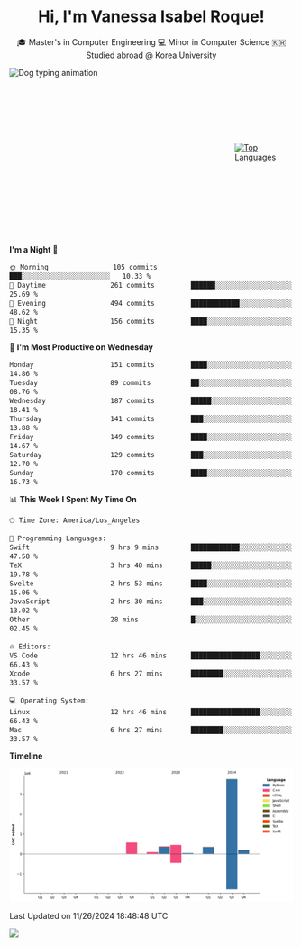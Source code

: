 <h1 align="center">Hi, I'm Vanessa Isabel Roque!</h1>

<p align="center"> 🎓 Master's in Computer Engineering 💻 Minor in Computer Science 🇰🇷 Studied abroad @ Korea University <br></p>
<div style="display: flex; justify-content: center; align-items: center;">
  <img src="https://cdn.dribbble.com/users/859807/screenshots/6284055/benny_typing_1.gif" width="400" height="300" alt="Dog typing animation">
  <a href="https://github.com/anuraghazra/github-readme-stats">
    <img src="https://github-readme-stats.vercel.app/api/top-langs/?username=vroque19" alt="Top Languages" width="400" height="300">
  </a>
</div>

 
<!--START_SECTION:waka-->
**I'm a Night 🦉** 

```text
🌞 Morning                105 commits         ███░░░░░░░░░░░░░░░░░░░░░░   10.33 % 
🌆 Daytime                261 commits         ██████░░░░░░░░░░░░░░░░░░░   25.69 % 
🌃 Evening                494 commits         ████████████░░░░░░░░░░░░░   48.62 % 
🌙 Night                  156 commits         ████░░░░░░░░░░░░░░░░░░░░░   15.35 % 
```
📅 **I'm Most Productive on Wednesday** 

```text
Monday                   151 commits         ████░░░░░░░░░░░░░░░░░░░░░   14.86 % 
Tuesday                  89 commits          ██░░░░░░░░░░░░░░░░░░░░░░░   08.76 % 
Wednesday                187 commits         █████░░░░░░░░░░░░░░░░░░░░   18.41 % 
Thursday                 141 commits         ███░░░░░░░░░░░░░░░░░░░░░░   13.88 % 
Friday                   149 commits         ████░░░░░░░░░░░░░░░░░░░░░   14.67 % 
Saturday                 129 commits         ███░░░░░░░░░░░░░░░░░░░░░░   12.70 % 
Sunday                   170 commits         ████░░░░░░░░░░░░░░░░░░░░░   16.73 % 
```


📊 **This Week I Spent My Time On** 

```text
🕑︎ Time Zone: America/Los_Angeles

💬 Programming Languages: 
Swift                    9 hrs 9 mins        ████████████░░░░░░░░░░░░░   47.58 % 
TeX                      3 hrs 48 mins       █████░░░░░░░░░░░░░░░░░░░░   19.78 % 
Svelte                   2 hrs 53 mins       ████░░░░░░░░░░░░░░░░░░░░░   15.06 % 
JavaScript               2 hrs 30 mins       ███░░░░░░░░░░░░░░░░░░░░░░   13.02 % 
Other                    28 mins             █░░░░░░░░░░░░░░░░░░░░░░░░   02.45 % 

🔥 Editors: 
VS Code                  12 hrs 46 mins      █████████████████░░░░░░░░   66.43 % 
Xcode                    6 hrs 27 mins       ████████░░░░░░░░░░░░░░░░░   33.57 % 

💻 Operating System: 
Linux                    12 hrs 46 mins      █████████████████░░░░░░░░   66.43 % 
Mac                      6 hrs 27 mins       ████████░░░░░░░░░░░░░░░░░   33.57 % 
```

**Timeline**

![Lines of Code chart](https://raw.githubusercontent.com/vroque19/vroque19/main/assets/bar_graph.png)


 Last Updated on 11/26/2024 18:48:48 UTC
<!--END_SECTION:waka-->
![](https://komarev.com/ghpvc/?username=vroque19&color=b2a3dc&style=flat-square)

